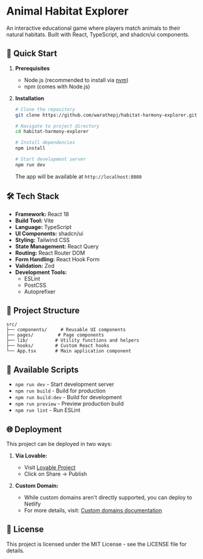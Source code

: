 # Animal Habitat Explorer

An interactive educational game where players match animals to their natural habitats. Built with React, TypeScript, and shadcn/ui components.

## 🚀 Quick Start

1. **Prerequisites**

   - Node.js (recommended to install via [nvm](https://github.com/nvm-sh/nvm#installing-and-updating))
   - npm (comes with Node.js)

2. **Installation**

   ```bash
   # Clone the repository
   git clone https://github.com/warathepj/habitat-harmony-explorer.git

   # Navigate to project directory
   cd habitat-harmony-explorer

   # Install dependencies
   npm install

   # Start development server
   npm run dev
   ```

   The app will be available at `http://localhost:8080`

## 🛠️ Tech Stack

- **Framework:** React 18
- **Build Tool:** Vite
- **Language:** TypeScript
- **UI Components:** shadcn/ui
- **Styling:** Tailwind CSS
- **State Management:** React Query
- **Routing:** React Router DOM
- **Form Handling:** React Hook Form
- **Validation:** Zod
- **Development Tools:**
  - ESLint
  - PostCSS
  - Autoprefixer

## 📁 Project Structure

```
src/
├── components/     # Reusable UI components
├── pages/         # Page components
├── lib/          # Utility functions and helpers
├── hooks/        # Custom React hooks
└── App.tsx       # Main application component
```

## 🔧 Available Scripts

- `npm run dev` - Start development server
- `npm run build` - Build for production
- `npm run build:dev` - Build for development
- `npm run preview` - Preview production build
- `npm run lint` - Run ESLint

## 🌐 Deployment

This project can be deployed in two ways:

1. **Via Lovable:**

   - Visit [Lovable Project](https://lovable.dev/projects/20663ed5-8137-4fad-85ed-ca1cc797a30d)
   - Click on Share -> Publish

2. **Custom Domain:**
   - While custom domains aren't directly supported, you can deploy to Netlify
   - For more details, visit: [Custom domains documentation](https://docs.lovable.dev/tips-tricks/custom-domain/)

## 📄 License

This project is licensed under the MIT License - see the LICENSE file for details.
